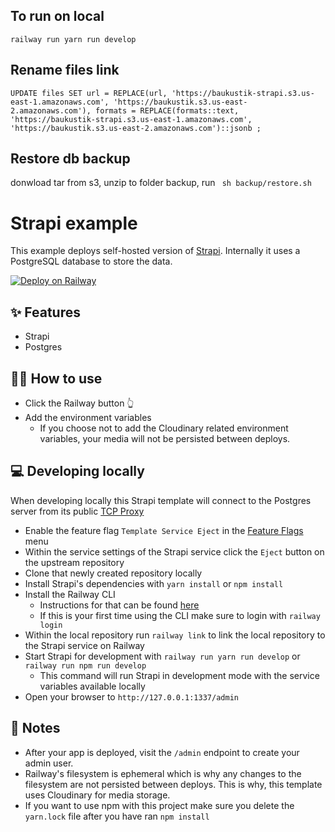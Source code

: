 ## To run on local
`railway run yarn run develop`

## Rename files link

`UPDATE files
SET
  url = REPLACE(url, 'https://baukustik-strapi.s3.us-east-1.amazonaws.com', 'https://baukustik.s3.us-east-2.amazonaws.com'),
  formats = REPLACE(formats::text, 'https://baukustik-strapi.s3.us-east-1.amazonaws.com', 'https://baukustik.s3.us-east-2.amazonaws.com')::jsonb
;
`

## Restore db backup
donwload tar from s3, unzip to folder backup, run
``` sh backup/restore.sh```


# Strapi example

This example deploys self-hosted version of [Strapi](https://strapi.io/). Internally it uses a PostgreSQL database to store the data.

[![Deploy on Railway](https://railway.app/button.svg)](https://railway.app/new/template/strapi?referralCode=milo)

## ✨ Features

- Strapi
- Postgres

## 💁‍♀️ How to use

- Click the Railway button 👆
- Add the environment variables
  - If you choose not to add the Cloudinary related environment variables, your media will not be persisted between deploys.

## 💻 Developing locally

When developing locally this Strapi template will connect to the Postgres server from its public [TCP Proxy](https://docs.railway.app/deploy/exposing-your-app#tcp-proxying)

- Enable the feature flag `Template Service Eject` in the [Feature Flags](https://railway.app/account/feature-flags) menu
- Within the service settings of the Strapi service click the `Eject` button on the upstream repository
- Clone that newly created repository locally
- Install Strapi's dependencies with `yarn install` or `npm install`
- Install the Railway CLI
    - Instructions for that can be found [here](https://docs.railway.app/develop/cli#installation)
    - If this is your first time using the CLI make sure to login with `railway login`
- Within the local repository run `railway link` to link the local repository to the Strapi service on Railway
- Start Strapi for development with `railway run yarn run develop` or `railway run npm run develop`
    - This command will run Strapi in development mode with the service variables available locally
- Open your browser to `http://127.0.0.1:1337/admin`

## 📝 Notes

- After your app is deployed, visit the `/admin` endpoint to create your admin user.
- Railway's filesystem is ephemeral which is why any changes to the filesystem are not persisted between deploys. This is why, this template uses Cloudinary for media storage.
- If you want to use npm with this project make sure you delete the `yarn.lock` file after you have ran `npm install`

